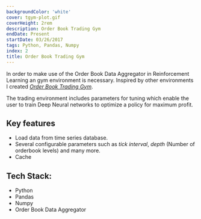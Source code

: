```yaml
---
backgroundColor: 'white'
cover: tgym-plot.gif
coverHeight: 2rem
description: Order Book Trading Gym
endDate: Present
startDate: 03/26/2017
tags: Python, Pandas, Numpy
index: 2
title: Order Book Trading Gym
---
```


In order to make use of the Order Book Data Aggregator in Reinforcement Learning an gym environment is necessary. Inspired by other environments I created [_Order Book Trading Gym_](https://github.com/joliveros/exchange-data/tree/master/tgym/envs/orderbook).

The trading environment includes parameters for tuning which enable the user to train Deep Neural networks to optimize a policy for maximum profit.

## Key features
- Load data from time series database.
- Several configurable parameters such as _tick interval_, _depth_ (Number of orderbook levels) and many more.
- Cache

## Tech Stack:

- Python
- Pandas
- Numpy
- Order Book Data Aggregator

